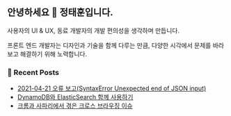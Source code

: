 ## 안녕하세요 👋 정태훈입니다.

사용자의 UI & UX, 동료 개발자의 개발 편의성을 생각하며 만듭니다.

프론트 엔드 개발자는 디자인과 기술을 함께 다루는 만큼, 다양한 시각에서 문제를 바라보고 해결하기 위해 노력합니다.

### 📙 Recent Posts

<!-- BLOG-POST-LIST:START -->
- [2021-04-21 오류 보고(SyntaxError Unexpected end of JSON input)](https://jthcast.dev/posts/2021-04-21-error-report/)
- [DynamoDB와 ElasticSearch 함께 사용하기](https://jthcast.dev/posts/using-dynamodb-and-elasticsearch-together/)
- [크롬과 사파리에서 겪은 크로스 브라우징 이슈](https://jthcast.dev/posts/cross-browsing-issue-in-chrome-and-safari/)
<!-- BLOG-POST-LIST:END -->
